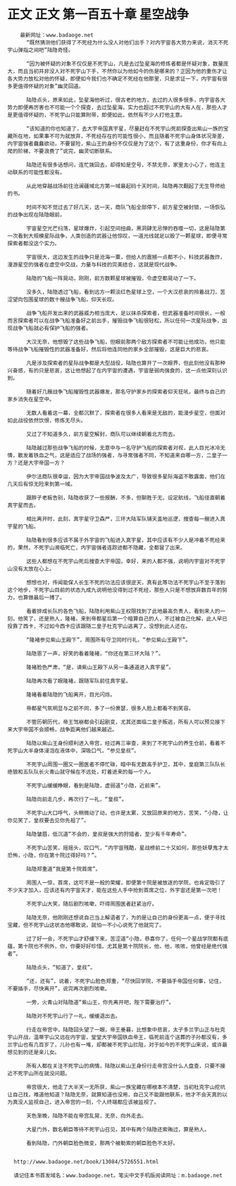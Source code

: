 # 正文 正文 第一百五十章 星空战争
        最新网址：www.badaoge.net
          “既然猜测他们获得了不死经为什么没人对他们出手？对内宇宙各大势力来说，消灭不死宇山弹指之间吧”陆隐奇怪。
      
          “因为被怀疑的对象不仅仅是不死宇山，凡是去过坠星海的修炼者都是怀疑对象，数量庞大，而且当初并非没人对不死宇山下手，不然你以为他如今的伤是哪来的？正因为他的重伤才让各大势力放松对他的怀疑，即便如今我们也不确定不死经在他那里，只是求证一下，内宇宙有很多更值得怀疑的对象”幽灵回道。
      
          陆隐点头，原来如此，坠星海他听过，很古老的地方，去过的人很多很多，内宇宙各大势力即便再厉害也不可能一个个探查，去过坠星海，实力也超过不死宇山的大有人在，那些人才是更值得怀疑的，不死宇山只能算附带，即便如此，依然有不少人打他主意。
      
          “该知道的你也知道了，去大宇帝国真宇星，尽量赶在不死宇山死前探查出紫山一族的宝藏所在地，如果事不可为就放弃，不死经存在的可能性很小，而且随着不死宇山身体状况渐差，内宇宙强者蠢蠢欲动，不要冒险，紫山王的身份不仅仅是为了这个，有了这重身份，你才有向上爬的阶梯，不要浪费了”说完，幽灵切断联系。
      
          陆隐还有很多话想问，连忙拨回去，却得知是空号，不禁无奈，家里太小心了，他连主动联系的可能性都没有。
      
          从此地穿越战场前往沧澜疆域北方第一域最起码十天时间，陆隐再次翻起了无生导师给的书。
      
          时间不知不觉过去了好几天，这一天，商队飞船全部停下，前方星空被封锁，一场恢弘的战争出现在陆隐眼前。
      
          宇宙星空光芒扫荡，星球爆炸，引起空间扭曲，黑洞肆无忌惮的吞噬一切，这是陆隐第一次看到大规模星际战争，人类创造的武器让他惊叹，一道光线就足以毁了一颗星球，即便寻常探索者都没这个实力。
      
          宇宙很大，这边发生的战争只是沧海一粟，但给人的震撼一点都不小，科技武器轰炸，漫游星空的强者在虚空中交战，力量与科技的完美结合，这就是现代战争。
      
          陆隐的飞船一阵晃动，刚刚，前方数颗星球被摧毁，令虚空都晃动了一下。
      
          没多久，陆隐透过飞船，看到远方一颗淡红色星球上空，一个大汉悲哀的拎着战刀，苦涩望向包围星球的数十艘战争飞船，仰天长叹。
      
          战争飞船开发出来的武器威力相当庞大，足以抹杀探索者，但武器准备时间很长，一般而言探索者可以在战争飞船准备好之前出手，摧毁战争飞船很轻松，所以任何一次星际战争，出现战争飞船就必有保护飞船的强者。
      
          大汉无奈，他想毁了这些战争飞船，但眼前那两个敌方探索者不可能让他成功，他只能等待战争飞船摧毁性的武器准备好，然后将他连同他的家乡全部摧毁，这是巨大的悲哀。
      
          凡是涉及探索者的星际战争都是大型战役，陆隐也算开了一次眼界，但此刻他没有那种兴奋感，有的只是悲哀，这让他想起了在内宇宙的遭遇，宇宙是弱肉强食的，这一点他深刻认识到。
      
          随着好几艘战争飞船摧毁性武器爆发，那名守护家乡的探索者仰天狂吼，最终与自己的家乡消失在星空中。
      
          无数人看着这一幕，全都沉默了，探索者在很多人看来是无敌的，能漫步星空，但面对如此战役依然饮恨，修炼无尽头。
      
          又过了不知道多久，前方星空解封，商队可以继续朝着北方而去。
      
          陆隐越过那些战争飞船的时候，无意中与一名守护飞船的探索者对视，此人目光冰冷无情，散发着铁血之气，这是适应了战场的强者，与寻常强者不同，不知道来自哪一方，二皇子一方？还是大宇帝国一方？
      
          伊尔法商队很幸运，因为大宇帝国战争波及太广，导致很多星际海盗不敢露面，他们在几天后有惊无险来到第一域。
      
          跟胖子老板告别，陆隐收获了一些报酬，不多，但聊胜于无，设定航线，飞船径直朝着真宇星而去。
      
          相比离开时，此刻，真宇星守卫森严，三环大陆军队铺天盖地巡逻，搜查每一艘进入真宇星的飞船。
      
          陆隐看到很多应该不属于外宇宙的飞船进入真宇星，其中应该有不少人是冲着不死经来的，果然，不死宇山濒临死亡，内宇宙强者连踪迹都不隐藏，全都冒了出来。
      
          这些人都想在不死宇山死后搜查大宇帝国，幸好，来的人都不强，说明内宇宙对不死宇山没有太放在心上。
      
          想想也对，传闻能保人长生不死的功法应该很逆天，真有此等功法不死宇山不至于落到这个地步，不死宇山目前的状态九成九说明他没得到过不死经，那些人只是不想放弃数百年的努力，也算做最后一搏了。
      
          看着排成长队的各色飞船，陆隐利用紫山王权限找到了此地最高负责人，看到来人的一刻，他笑了，还是熟人，隆褚，来到帝都星后第一个暗算自己的人，不过被自己化解，此人早已投靠了西卡，不过如今西卡应该跟随二皇子杜克宇山逃离了，没想到此人还在。
      
          “隆褚参见紫山王殿下”，周围所有守卫同时行礼，“参见紫山王殿下”。
      
          陆隐恩了一声，好笑的看着隆褚，“你还在第三环大陆？”。
      
          隆褚脸色严肃，“是，请紫山王殿下从另一条通道进入真宇星”。
      
          陆隐再次看了眼隆褚，跟随军队前往真宇星。
      
          隆褚看着陆隐的飞船离开，目光闪烁。
      
          帝都星气氛明显与之前不同，多了一份萧瑟，很多人脸上都看不到笑容。
      
          不管历朝历代，帝王驾崩都会引起剧变，尤其还面临二皇子叛逃，所有人可以预见接下来大宇帝国不会顺畅，战争距离他们越来越近。
      
          陆隐以紫山王身份顺利进入帝宫，经过再三审查，来到了不死宇山的养生仓前，看着不死宇山大半身体浸泡在液体中，深吸口气，“参见皇叔”。
      
          不死宇山周围一圈又一圈医者不停忙碌，暗中有无数高手护卫，其中，皇庭第三队队长绝狼和五队队长火青山就守候在不远处，盯着进来的每一个人。
      
          不死宇山缓缓睁眼，看到是陆隐，虚弱道“小隐，近前来”。
      
          陆隐向前走几步，再次行了一礼，“皇叔”。
      
          不死宇山大口呼气，头稍微动了动，也许是太累，又放回原来的地方，苦笑，“小隐，让你见笑了，皇叔要去见你先祖了”。
      
          陆隐皱眉，低沉道“不会的，皇叔是强大的狩猎者，至少有千年寿命”。
      
          不死宇山苦笑，摇摇头，叹口气，“内宇宙残酷，星战榜前二十又如何，那些妖孽鬼才太恐怖，小隐，你在第十院过得好吗？”。
      
          陆隐郑重道“我是第十院首席”。
      
          周围人一惊，首席，这可不是一般的荣耀，即便第十院是被放逐的学院，也肯定吸引了不少天才加入，应该还有内宇宙天才，能在这些人手中抢到首席之位，外宇宙还是第一次吧！
      
          不死宇山大笑，随后剧烈咳嗽，吓得周围医者赶紧治疗。
      
          陆隐无奈，他刚刚还想说自己当上解语者了，为的是让自己的身份更高一点，便于寻找宝藏，但不死宇山这状态他哪敢说，就怕一不小心说死了他就完了。
      
          过了好一会，不死宇山才舒缓下来，苦涩道“小隐，恭喜你了，任何一个星战学院都有底蕴，第十院也不例外，你，你要好好珍惜，尤其是第十院院长，他，他，咳咳，他曾经是绝代强者”。
      
          陆隐点头，“知道了，皇叔”。
      
          “还，还有”，说着，不死宇山脸色郑重，“尽快回学院，不要插手帝国任何事，记住，不要插手，尽快离开”，说完再次剧烈咳嗽。
      
          一旁，火青山对陆隐道“紫山王，你先离开吧，陛下需要治疗”。
      
          陆隐对不死宇山行了一礼，缓缓退出去。
      
          行走在帝宫中，陆隐回头望了一眼，帝王垂暮，比想象中悲哀，太子多兰宇山正与杜克宇山开战，温蒂宇山又远在内宇宙，堂堂大宇帝国铁血帝王，临死前连个送葬的子孙都没有，多兰宇山也有几百岁了，儿孙也有一堆，却都被不死宇山拦阻，对于如今的不死宇山来说，或许最想见到的还是亲儿女。
      
          所有人都在关注不死宇山的病情，陆隐以紫山王身份行走帝宫没什么人盘查，只要不接近不死宇山所在就没问题。
      
          帝宫很大，他走了大半天一无所获，紫山一族宝藏在哪根本不清楚，当初杜克宇山挖坑让自己找，难道他知道？陆隐无奈，就算知道也没用，自己又不能跟他联系，他才不会天真的以为真没人监视自己，进入帝宫的一刻，个人终端都应该被监视了。
      
          天色渐晚，陆隐不能在帝宫乱晃，无奈，向外走去。
      
          大星门外，数名朝臣等待不死宇山召见，其中有两个陆隐还索贿过，算是熟人。
      
          看到陆隐，门外朝臣脸色微变，那两个被勒索的朝臣脸色不太好。
      
      
      http://www.badaoge.net/book/13084/5726551.html
      
      请记住本书首发域名：www.badaoge.net。笔尖中文手机版阅读网址：m.badaoge.net